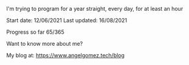 I'm trying to program for a year straight, every day, for at least an hour

Start date: 12/06/2021
Last updated: 16/08/2021

Progress so far 65/365

Want to know more about me?

My blog at: https://www.angelgomez.tech/blog
